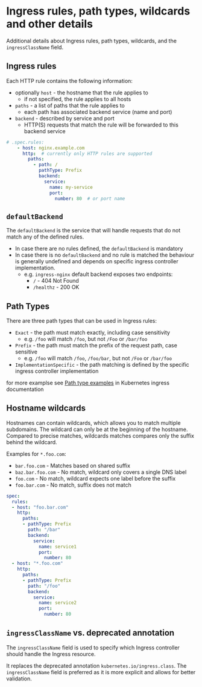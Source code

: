 # Ingress rules, path types, wildcards and other details

Additional details about Ingress rules, path types, wildcards, and the `ingressClassName` field.

## Ingress rules

Each HTTP rule contains the following information:
- optionally `host` - the hostname that the rule applies to
  - if not specified, the rule applies to all hosts
- `paths` - a list of paths that the rule applies to
  - each path has associated backend service (name and port)
- `backend` - described by service and port
  - HTTP(S) requests that match the rule will be forwarded to this backend service

```yaml
# .spec.rules:
    - host: nginx.example.com
      http:  # currently only HTTP rules are supported
        paths:
          - path: /
            pathType: Prefix
            backend:
              service:
                name: my-service
                port:
                  number: 80  # or port name
```

## `defaultBackend`

The `defaultBackend` is the service that will handle requests that do not match any of the defined rules. 
- In case there are no rules defined, the `defaultBackend` is mandatory
- In case there is no `defaultBackend` and no rule is matched the behaviour is generally undefined and depends on specific ingress controller implementation.
  - e.g. `ingress-nginx` default backend exposes two endpoints: 
    - `/` - 404 Not Found
    - `/healthz` - 200 OK

## Path Types

There are three path types that can be used in Ingress rules:
- `Exact` - the path must match exactly, including case sensitivity
  - e.g. `/foo` will match `/foo`, but not `/Foo` or `/bar/foo`
- `Prefix` - the path must match the prefix of the request path, case sensitive
  - e.g. `/foo` will match `/foo`, `/foo/bar`, but not `/Foo` or `/bar/foo`
- `ImplementationSpecific` - the path matching is defined by the specific ingress controller implementation

for more examplse see [Path type examples](https://kubernetes.io/docs/concepts/services-networking/ingress/#examples) in Kubernetes ingress documentation

## Hostname wildcards

Hostnames can contain wildcards, which allows you to match multiple subdomains. The wildcard can only be at the beginning of the hostname. Compared to precise matches, wildcards matches compares only the suffix behind the wildcard.

Examples for `*.foo.com`:
- `bar.foo.com` - Matches based on shared suffix
- `baz.bar.foo.com` - No match, wildcard only covers a single DNS label
- `foo.com` - No match, wildcard expects one label before the suffix
- `foo.bar.com` - No match, suffix does not match


```yaml
spec:
  rules:
  - host: "foo.bar.com"
    http:
      paths:
      - pathType: Prefix
        path: "/bar"
        backend:
          service:
            name: service1
            port:
              number: 80
  - host: "*.foo.com"
    http:
      paths:
      - pathType: Prefix
        path: "/foo"
        backend:
          service:
            name: service2
            port:
              number: 80
```

## `ingressClassName` vs. deprecated annotation

The `ingressClassName` field is used to specify which Ingress controller should handle the Ingress resource.

It replaces the deprecated annotation `kubernetes.io/ingress.class`. The `ingressClassName` field is preferred as it is more explicit and allows for better validation.
